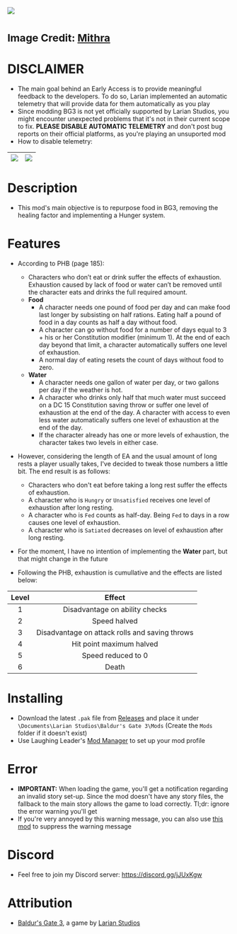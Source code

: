 ![](https://i.imgur.com/9xdKOHE.png)

<sub>Image Credit: [Mithra](https://github.com/thekeatonfox)</sub>
=======

# DISCLAIMER
* The main goal behind an Early Access is to provide meaningful feedback to the developers. To do so, Larian implemented an automatic telemetry that will provide data for them automatically as you play
* Since modding BG3 is not yet officially supported by Larian Studios, you might encounter unexpected problems that it's not in their current scope to fix. **PLEASE DISABLE AUTOMATIC TELEMETRY** and don't post bug reports on their official platforms, as you're playing an unsuported mod
* How to disable telemetry:

| ![](https://i.imgur.com/8BSSPiW.png) | ![](https://i.imgur.com/huTu79h.png) |
|:---:|:---:|

# Description
* This mod's main objective is to repurpose food in BG3, removing the healing factor and implementing a Hunger system.

# Features
* According to PHB (page 185):
  * Characters who don’t eat or drink suffer the effects of exhaustion. Exhaustion caused by lack of food or water can’t be removed until the character eats and drinks the full required amount.
  * **Food**
    - A character needs one pound of food per day and can make food last longer by subsisting on half rations. Eating half a pound of food in a day counts as half a day without food.
    - A character can go without food for a number of days equal to 3 + his or her Constitution modifier (minimum 1). At the end of each day beyond that limit, a character automatically suffers one level of exhaustion.
    - A normal day of eating resets the count of days without food to zero.
  * **Water**
    - A character needs one gallon of water per day, or two gallons per day if the weather is hot.
    - A character who drinks only half that much water must succeed on a DC 15 Constitution saving throw or suffer one level of exhaustion at the end of the day. A character with access to even less water automatically suffers one level of exhaustion at the end of the day.
    - If the character already has one or more levels of exhaustion, the character takes two levels in either case.

* However, considering the length of EA and the usual amount of long rests a player usually takes, I've decided to tweak those numbers a little bit. The end result is as follows:
  * Characters who don't eat before taking a long rest suffer the effects of exhaustion.
  * A character who is `Hungry` or `Unsatisfied` receives one level of exhaustion after long resting.
  * A character who is `Fed` counts as half-day. Being `Fed` to days in a row causes one level of exhaustion.
  * A character who is `Satiated` decreases on level of exhaustion after long resting.

* For the moment, I have no intention of implementing the **Water** part, but that might change in the future
* Following the PHB, exhaustion is cumullative and the effects are listed below:

| Level | Effect |
| :--: | :--: |
| 1 | Disadvantage on ability checks |
| 2 | Speed halved |
| 3 | Disadvantage on attack rolls and saving throws |
| 4 | Hit point maximum halved |
| 5 | Speed reduced to 0 |
| 6 | Death |

# Installing
* Download the latest `.pak` file from [Releases](https://github.com/ZerdBG3/DnDontStarve/releases) and place it under `\Documents\Larian Studios\Baldur's Gate 3\Mods` (Create the `Mods` folder if it doesn't exist)
* Use Laughing Leader's [Mod Manager](https://github.com/LaughingLeader/BG3ModManager) to set up your mod profile

# Error
* **IMPORTANT:** When loading the game, you'll get a notification regarding an invalid story set-up. Since the mod doesn't have any story files, the fallback to the main story allows the game to load correctly. Tl;dr: ignore the error warning you'll get
* If you're very annoyed by this warning message, you can also use [this mod](https://www.nexusmods.com/baldursgate3/mods/13) to suppress the warning message

# Discord
* Feel free to join my Discord server: https://discord.gg/jJUxKgw

# Attribution
- [Baldur's Gate 3](https://store.steampowered.com/app/1086940/Baldurs_Gate_3/), a game by [Larian Studios](http://larian.com/)
